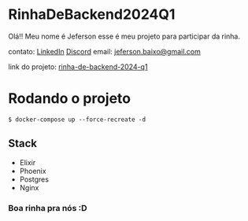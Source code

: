 # RinhaDeBackend2024Q1

Olá!! Meu nome é Jeferson esse é meu projeto para participar da rinha.

contato: [LinkedIn](https://www.linkedin.com/in/jeferson-baixo-77b00711a/)
[Discord](https://discord.com/users/jefersonbaixo)
email: jeferson.baixo@gmail.com

link do projeto: [rinha-de-backend-2024-q1](https://github.com/jefersonbaixo/rinha_de_backend_2024_q1)

# Rodando o projeto

`$ docker-compose up --force-recreate -d`

## Stack

- Elixir
- Phoenix
- Postgres
- Nginx

### Boa rinha pra nós :D

